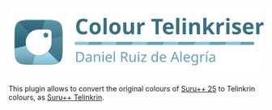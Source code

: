 ![logo](logo.svg)

This plugin allows to convert the original colours of [Suru++ 25](/gusbemacbe/suru-plus) to Telinkrin colours, as [Suru++ Telinkrin](/gusbemacbe/suru-plus-telinkrin).